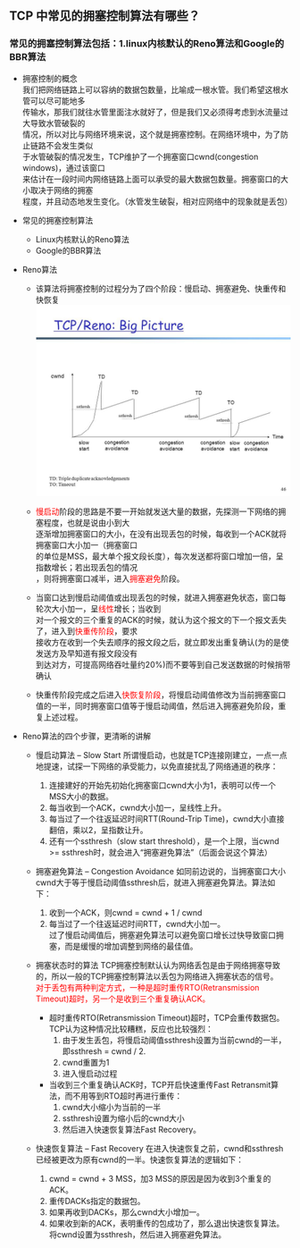 ## TCP 中常见的拥塞控制算法有哪些？

### 常见的拥塞控制算法包括：1.linux内核默认的Reno算法和Google的BBR算法

* 拥塞控制的概念  
    我们把网络链路上可以容纳的数据包数量，比喻成一根水管。我们希望这根水管可以尽可能地多  
    传输水，那我们就往水管里面注水就好了，但是我们又必须得考虑到水流量过大导致水管破裂的  
    情况，所以对比与网络环境来说，这个就是拥塞控制。在网络环境中，为了防止链路不会发生类似  
    于水管破裂的情况发生，TCP维护了一个拥塞窗口cwnd(congestion windows)，通过该窗口  
    来估计在一段时间内网络链路上面可以承受的最大数据包数量。拥塞窗口的大小取决于网络的拥塞  
    程度，并且动态地发生变化。（水管发生破裂，相对应网络中的现象就是丢包）


* 常见的拥塞控制算法
  * Linux内核默认的Reno算法
  * Google的BBR算法


* Reno算法
  * 该算法将拥塞控制的过程分为了四个阶段：慢启动、拥塞避免、快重传和快恢复
  ![avatar](./../PIC/CongestionControl.jpg)

  * <font color=red>慢启动</font>阶段的思路是不要一开始就发送大量的数据，先探测一下网络的拥塞程度，也就是说由小到大  
    逐渐增加拥塞窗口的大小，在没有出现丢包的时候，每收到一个ACK就将拥塞窗口大小加一（拥塞窗口  
    的单位是MSS，最大单个报文段长度），每次发送都将窗口增加一倍，呈指数增长；若出现丢包的情况  
    ，则将拥塞窗口减半，进入<font color=red>拥塞避免</font>阶段。
  * 当窗口达到慢启动阈值或出现丢包的时候，就进入拥塞避免状态，窗口每轮次大小加一，呈<font color=red>线性</font>增长；当收到  
    对一个报文的三个重复的ACK的时候，就认为这个报文的下一个报文丢失了，进入到<font color=red>快重传阶段</font>，要求  
    接收方在收到一个失去顺序的报文段之后，就立即发出重复确认(为的是使发送方及早知道有报文段没有  
    到达对方，可提高网络吞吐量约20%)而不要等到自己发送数据的时候捎带确认
  * 快重传阶段完成之后进入<font color=red>快恢复阶段</font>，将慢启动阈值修改为当前拥塞窗口  
    值的一半，同时拥塞窗口值等于慢启动阈值，然后进入拥塞避免阶段，重复上述过程。


* Reno算法的四个步骤，更清晰的讲解
  * 慢启动算法 – Slow Start
    所谓慢启动，也就是TCP连接刚建立，一点一点地提速，试探一下网络的承受能力，以免直接扰乱了网络通道的秩序：
    1. 连接建好的开始先初始化拥塞窗口cwnd大小为1，表明可以传一个MSS大小的数据。
    2. 每当收到一个ACK，cwnd大小加一，呈线性上升。
    3. 每当过了一个往返延迟时间RTT(Round-Trip Time)，cwnd大小直接翻倍，乘以2，呈指数让升。
    4. 还有一个ssthresh（slow start threshold），是一个上限，当cwnd >= ssthresh时，就会进入“拥塞避免算法”（后面会说这个算法）
  * 拥塞避免算法 – Congestion Avoidance
    如同前边说的，当拥塞窗口大小cwnd大于等于慢启动阈值ssthresh后，就进入拥塞避免算法。算法如下：
    1. 收到一个ACK，则cwnd = cwnd + 1 / cwnd
    2. 每当过了一个往返延迟时间RTT，cwnd大小加一。  
    过了慢启动阈值后，拥塞避免算法可以避免窗口增长过快导致窗口拥塞，而是缓慢的增加调整到网络的最佳值。  
  * 拥塞状态时的算法
    TCP拥塞控制默认认为网络丢包是由于网络拥塞导致的，所以一般的TCP拥塞控制算法以丢包为网络进入拥塞状态的信号。  
    <font color="red">对于丢包有两种判定方式，一种是超时重传RTO(Retransmission Timeout)超时，另一个是收到三个重复确认ACK。</font>

    * 超时重传RTO(Retransmission Timeout)超时，TCP会重传数据包。TCP认为这种情况比较糟糕，反应也比较强烈：
      1. 由于发生丢包，将慢启动阈值ssthresh设置为当前cwnd的一半，即ssthresh = cwnd / 2.
      2. cwnd重置为1
      3. 进入慢启动过程
    * 当收到三个重复确认ACK时，TCP开启快速重传Fast Retransmit算法，而不用等到RTO超时再进行重传：
      1. cwnd大小缩小为当前的一半
      2. ssthresh设置为缩小后的cwnd大小
      3. 然后进入快速恢复算法Fast Recovery。

  * 快速恢复算法 – Fast Recovery
    在进入快速恢复之前，cwnd和ssthresh已经被更改为原有cwnd的一半。快速恢复算法的逻辑如下：

    1. cwnd = cwnd + 3 MSS，加3 MSS的原因是因为收到3个重复的ACK。
    2. 重传DACKs指定的数据包。
    3. 如果再收到DACKs，那么cwnd大小增加一。
    4. 如果收到新的ACK，表明重传的包成功了，那么退出快速恢复算法。将cwnd设置为ssthresh，然后进入拥塞避免算法。



